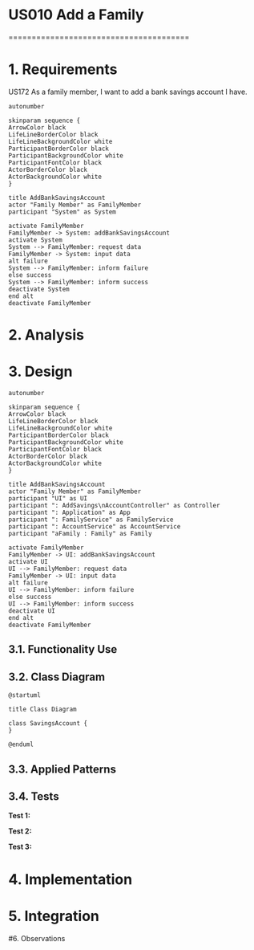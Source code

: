 # US010 Add a Family
=======================================


# 1. Requirements

US172 As a family member, I want to add a bank savings account I have.

````puml
autonumber

skinparam sequence {
ArrowColor black
LifeLineBorderColor black
LifeLineBackgroundColor white
ParticipantBorderColor black
ParticipantBackgroundColor white
ParticipantFontColor black
ActorBorderColor black
ActorBackgroundColor white
}

title AddBankSavingsAccount
actor "Family Member" as FamilyMember
participant "System" as System

activate FamilyMember
FamilyMember -> System: addBankSavingsAccount
activate System
System --> FamilyMember: request data
FamilyMember -> System: input data
alt failure
System --> FamilyMember: inform failure
else success
System --> FamilyMember: inform success
deactivate System
end alt
deactivate FamilyMember

````

# 2. Analysis


# 3. Design

````puml
autonumber

skinparam sequence {
ArrowColor black
LifeLineBorderColor black
LifeLineBackgroundColor white
ParticipantBorderColor black
ParticipantBackgroundColor white
ParticipantFontColor black
ActorBorderColor black
ActorBackgroundColor white
}

title AddBankSavingsAccount
actor "Family Member" as FamilyMember
participant "UI" as UI
participant ": AddSavings\nAccountController" as Controller
participant ": Application" as App
participant ": FamilyService" as FamilyService
participant ": AccountService" as AccountService
participant "aFamily : Family" as Family

activate FamilyMember
FamilyMember -> UI: addBankSavingsAccount
activate UI
UI --> FamilyMember: request data
FamilyMember -> UI: input data
alt failure
UI --> FamilyMember: inform failure
else success
UI --> FamilyMember: inform success
deactivate UI
end alt
deactivate FamilyMember

````

## 3.1. Functionality Use

## 3.2. Class Diagram
```puml
@startuml

title Class Diagram

class SavingsAccount {
}

@enduml
```

## 3.3. Applied Patterns

## 3.4. Tests

**Test 1:** 

**Test 2:** 

**Test 3:** 

# 4. Implementation

# 5. Integration

#6. Observations
